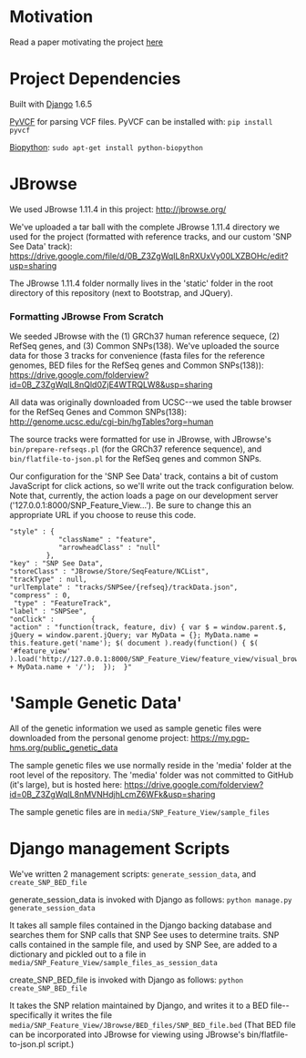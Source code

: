 Motivation
=======
Read a paper motivating the project <a href="https://docs.google.com/document/d/1e1OTAcXBDfYUHlQQe6CQMhN0SsUHm8ydtAyYgcPLo4k/edit?usp=sharing">here</a>


Project Dependencies
=======

Built with <a href="https://www.djangoproject.com/">Django</a> 1.6.5

<a href="http://pyvcf.readthedocs.org/en/latest/">PyVCF</a> for parsing VCF files.  PyVCF can be installed with: `pip install pyvcf`

<a href="http://biopython.org/wiki/Main_Page">Biopython</a>: `sudo apt-get install python-biopython`


JBrowse
=======
We used JBrowse 1.11.4 in this project: http://jbrowse.org/

We've uploaded a tar ball with the complete JBrowse 1.11.4 directory we used for the project (formatted with reference tracks, and our custom 'SNP See Data' track): https://drive.google.com/file/d/0B_Z3ZgWqIL8nRXUxVy00LXZBOHc/edit?usp=sharing


The JBrowse 1.11.4 folder normally lives in the 'static' folder in the root directory of this repository (next to Bootstrap, and JQuery).  

<h3>Formatting JBrowse From Scratch</h3>

We seeded JBrowse with the (1) GRCh37 human reference sequece, (2) RefSeq genes, and (3) Common SNPs(138).  We've uploaded the source data for those 3 tracks for convenience (fasta files for the reference genomes, BED files for the RefSeq genes and Common SNPs(138)): https://drive.google.com/folderview?id=0B_Z3ZgWqIL8nQld0ZjE4WTRQLW8&usp=sharing

All data was originally downloaded from UCSC--we used the table browser for the RefSeq Genes and Common SNPs(138): http://genome.ucsc.edu/cgi-bin/hgTables?org=human


The source tracks were formatted for use in JBrowse, with JBrowse's `bin/prepare-refseqs.pl` (for the GRCh37 reference sequence), and `bin/flatfile-to-json.pl` for the RefSeq genes and common SNPs.  


Our configuration for the 'SNP See Data' track, contains a bit of custom JavaScript for click actions, so we'll write  out the track configuration below.  Note that, currently, the action loads a page on our development server ('127.0.0.1:8000/SNP_Feature_View...').  Be sure to change this an appropriate URL if you choose to reuse this code. 
```
"style" : {
            "className" : "feature",
            "arrowheadClass" : "null"
         },
"key" : "SNP See Data",
"storeClass" : "JBrowse/Store/SeqFeature/NCList",
"trackType" : null,
"urlTemplate" : "tracks/SNPSee/{refseq}/trackData.json",
"compress" : 0,
 "type" : "FeatureTrack",
"label" : "SNPSee",
"onClick" :         {
"action" : "function(track, feature, div) { var $ = window.parent.$, jQuery = window.parent.jQuery; var MyData = {}; MyData.name = this.feature.get('name'); $( document ).ready(function() { $( '#feature_view' ).load('http://127.0.0.1:8000/SNP_Feature_View/feature_view/visual_browser/' + MyData.name + '/');  });  }"
```


'Sample Genetic Data' 
=======
All of the genetic information we used as sample genetic files were downloaded from the personal genome project: https://my.pgp-hms.org/public_genetic_data

The sample genetic files we use normally reside in the 'media' folder at the root level of the repository.  The 'media' folder was not committed to GitHub (it's large), but is hosted here: https://drive.google.com/folderview?id=0B_Z3ZgWqIL8nMVNHdjhLcmZ6WFk&usp=sharing

The sample genetic files are in `media/SNP_Feature_View/sample_files`


Django management Scripts
=======
We've written 2 management scripts: `generate_session_data`, and `create_SNP_BED_file`

generate_session_data is invoked with Django as follows: `python manage.py generate_session_data`

It takes all sample files contained in the Django backing database and searches them for SNP calls that SNP See uses to determine traits.  SNP calls contained in the sample file, and used by SNP See, are added to a dictionary and pickled out to a file in `media/SNP_Feature_View/sample_files_as_session_data`

create_SNP_BED_file is invoked with Django as follows: `python create_SNP_BED_file`

It takes the SNP relation maintained by Django, and writes it to a BED file--specifically it writes the file `media/SNP_Feature_View/JBrowse/BED_files/SNP_BED_file.bed`  (That BED file can be incorporated into JBrowse for viewing using JBrowse's bin/flatfile-to-json.pl script.)  

